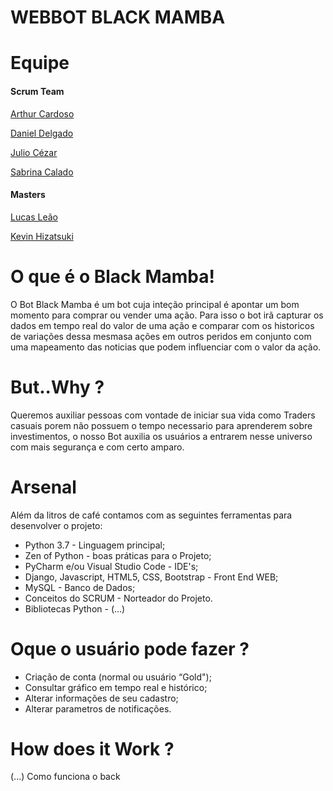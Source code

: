 # WEBBOT  BLACK MAMBA

# **Equipe**

#### Scrum Team
[Arthur Cardoso](https://gitlab.com/arthur_rinaldi00)

[Daniel Delgado](https://gitlab.com/DNLMR)

[Julio Cézar](https://gitlab.com/j.cezar4152)

[Sabrina Calado](https://gitlab.com/sabrinacalado)

#### Masters
[Lucas Leão](https://gitlab.com/lucasdlg5)

[Kevin Hizatsuki](https://gitlab.com/kevin799)

# **O que é o Black Mamba!**

O Bot Black Mamba é um bot cuja inteção principal é apontar um bom momento para comprar ou vender uma ação.
Para isso o bot irã capturar os dados em tempo real do valor de uma ação e comparar com os historicos de variações dessa mesmasa ações em outros peridos em conjunto com uma mapeamento das noticias que podem influenciar com o valor da ação.

# **But..Why ?**

Queremos auxiliar pessoas com vontade de iniciar sua vida como Traders casuais porem não possuem o tempo necessario para aprenderem sobre investimentos, o nosso Bot auxilia os usuários a entrarem nesse universo com mais segurança e com certo amparo.


# **Arsenal**

Além da litros de café contamos com as seguintes ferramentas para desenvolver o projeto:

* Python 3.7 - Linguagem principal;
* Zen of Python - boas práticas para o Projeto;
* PyCharm e/ou Visual Studio Code - IDE's;
* Django, Javascript, HTML5, CSS,  Bootstrap - Front End WEB;
* MySQL - Banco de Dados;
* Conceitos do SCRUM - Norteador do Projeto.
* Bibliotecas Python - (...)


# **Oque o usuário pode fazer ?**

* Criação de conta (normal ou usuário “Gold");
* Consultar gráfico em tempo real e histórico;
* Alterar informações de seu cadastro;
* Alterar parametros de notificações.

# **How does it Work ?**

(...) Como funciona o back




